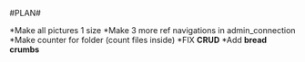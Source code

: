 #PLAN#

  *Make all pictures 1 size
  *Make 3 more ref navigations in admin_connection
  *Make counter for folder (count files inside)
  *FIX **CRUD**
  *Add **bread crumbs**
